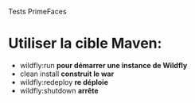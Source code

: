 
Tests PrimeFaces

# Utiliser la cible Maven:
- wildfly:run       __pour démarrer une instance de Wildfly__
- clean install     __construit le war__
- wildfly:redeploy  __re déploie__
- wildfly:shutdown  __arrête__
